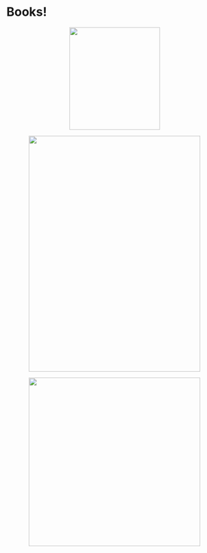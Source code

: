 # Books!

<p align="center">
  <img width="211" height="239" src="https://images.gr-assets.com/polls/1380398422p7/91309.jpg">
</p>

<p align="center">
  <img width="400" height="550" src="https://www.canva.com/design/DADqMeNlOFg/share/preview?token=JL5_BuKzLOhMDXXl7TL4cg&role=EDITOR&utm_content=DADqMeNlOFg&utm_campaign=designshare&utm_medium=link&utm_source=sharebutton">
</p>

<p align="center">
  <img width="400" height="393" src="https://storage.googleapis.com/universe-of-marissa-meyer-production/uploads/images/lunarchroniclesboxedsetTP.width-400.png">
</p>
